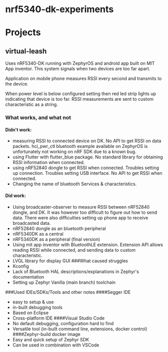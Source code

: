 # nrf5340-dk-experiments

# Projects
## virtual-leash
Uses nRF5340-DK running with ZephyrOS and android app built on MIT App inventor. This system signals when two devices are too far apart.

Application on mobile phone measures RSSI every second and transmits to the device.

When power level is below configured setting then red led strip lights up indicating that device is too far. RSSI measurements are sent to custom characteristic as a string.

### What works, and what not
#### Didn't work:
- measuring RSSI to connected device on DK. No API to get RSSI on data packets. hci_pwr_ctl bluetooth example available on ZephyrOS is unfortunately not working on nRF SDK due to a known bug.
- using Flutter with flutter_blue package. No standard library for obtaining RSSI information when connected. 
- using nRF52840 dongle to get RSSI when connected. Troubles setting up connection. Troubles setting USB interface. No API to get RSSI when connected.
- Changing the name of bluetooth Services & characteristics.
#### Did work:
- Using broadcaster-observer to measure RSSI between nRF52840 dongle, and DK. It was however too difficult to figure out how to send data. There were also difficulties setting up phone app to receive broadcasted data.
- nRF52840 dongle as an bluetooth peripheral
- nRF5340DK as a central
- nRF5340DK as a peripheral (final version)
- Using mit app inventor with BluetoothLE extension. Extension API allows reading RSSI while connected, and sending data to custom characteristic.
- LVGL library for display GUI
###What caused struggles
- Kconfig
- Lack of Bluetooth HAL descriptions/explanations in Zephyr's documentation
- Setting up Zephyr Vanilla (main branch) toolchain

###Used IDEs/SDKs/Tools and other notes
####Segger IDE
- easy to setup & use
- in-built debugging tools
- Based on Eclipse
- Cross-platform IDE
####Visual Studio Code
- No default debugging, configuration hard to find
- Versatile tool (in-built command line, extensions, docker control)
####Zephyr-build docker image
- Easy and quick setup of Zephyr SDK
- Can be used in combination with VSCode
